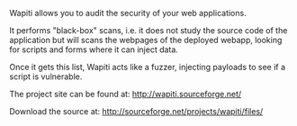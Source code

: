 Wapiti allows you to audit the security of your web applications.

It performs "black-box" scans, i.e. it does not study the source code of the application but will scans the webpages of the deployed webapp, looking for scripts and forms where it can inject data.

Once it gets this list, Wapiti acts like a fuzzer, injecting payloads to see if a script is vulnerable.

The project site can be found at: http://wapiti.sourceforge.net/

Download the source at: http://sourceforge.net/projects/wapiti/files/


